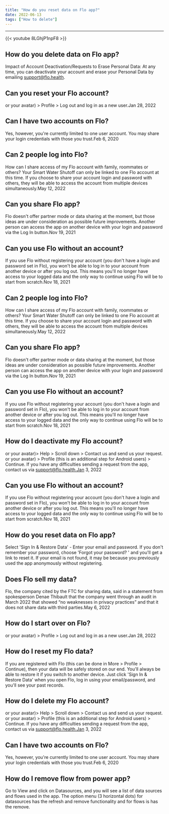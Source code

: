 ```yaml
---
title: "How do you reset data on Flo app?"
date: 2022-06-13
tags: ["How to delete"]
---
```


---
{{< youtube 8LGhjP1npF8 >}}
## How do you delete data on Flo app?
Impact of Account Deactivation/Requests to Erase Personal Data: At any time, you can deactivate your account and erase your Personal Data by emailing support@flo.health.

## Can you reset your Flo account?
or your avatar) > Profile > Log out and log in as a new user.Jan 28, 2022

## Can I have two accounts on Flo?
Yes, however, you're currently limited to one user account. You may share your login credentials with those you trust.Feb 6, 2020

## Can 2 people log into Flo?
How can I share access of my Flo account with family, roommates or others? Your Smart Water Shutoff can only be linked to one Flo account at this time. If you choose to share your account login and password with others, they will be able to access the account from multiple devices simultaneously.May 12, 2022

## Can you share Flo app?
Flo doesn't offer partner mode or data sharing at the moment, but those ideas are under consideration as possible future improvements. Another person can access the app on another device with your login and password via the Log In button.Nov 19, 2021

## Can you use Flo without an account?
If you use Flo without registering your account (you don't have a login and password set in Flo), you won't be able to log in to your account from another device or after you log out. This means you'll no longer have access to your logged data and the only way to continue using Flo will be to start from scratch.Nov 18, 2021

## Can 2 people log into Flo?
How can I share access of my Flo account with family, roommates or others? Your Smart Water Shutoff can only be linked to one Flo account at this time. If you choose to share your account login and password with others, they will be able to access the account from multiple devices simultaneously.May 12, 2022

## Can you share Flo app?
Flo doesn't offer partner mode or data sharing at the moment, but those ideas are under consideration as possible future improvements. Another person can access the app on another device with your login and password via the Log In button.Nov 19, 2021

## Can you use Flo without an account?
If you use Flo without registering your account (you don't have a login and password set in Flo), you won't be able to log in to your account from another device or after you log out. This means you'll no longer have access to your logged data and the only way to continue using Flo will be to start from scratch.Nov 18, 2021

## How do I deactivate my Flo account?
or your avatar)> Help > Scroll down > Contact us and send us your request. or your avatar) > Profile (this is an additional step for Android users) > Continue. If you have any difficulties sending a request from the app, contact us via support@flo.health.Jan 3, 2022

## Can you use Flo without an account?
If you use Flo without registering your account (you don't have a login and password set in Flo), you won't be able to log in to your account from another device or after you log out. This means you'll no longer have access to your logged data and the only way to continue using Flo will be to start from scratch.Nov 18, 2021

## How do you reset data on Flo app?
Select 'Sign In & Restore Data' - Enter your email and password. If you don't remember your password, choose 'Forgot your password? ' and you'll get a link to reset it. If your email is not found, it may be because you previously used the app anonymously without registering.

## Does Flo sell my data?
Flo, the company cited by the FTC for sharing data, said in a statement from spokesperson Denae Thibault that the company went through an audit in March 2022 that showed “no weaknesses in privacy practices” and that it does not share data with third parties.May 6, 2022

## How do I start over on Flo?
or your avatar) > Profile > Log out and log in as a new user.Jan 28, 2022

## How do I reset my Flo data?
If you are registered with Flo (this can be done in More > Profile > Continue), then your data will be safely stored on our end. You'll always be able to restore it if you switch to another device. Just click 'Sign In & Restore Data' when you open Flo, log in using your email/password, and you'll see your past records.

## How do I delete my Flo account?
or your avatar)> Help > Scroll down > Contact us and send us your request. or your avatar) > Profile (this is an additional step for Android users) > Continue. If you have any difficulties sending a request from the app, contact us via support@flo.health.Jan 3, 2022

## Can I have two accounts on Flo?
Yes, however, you're currently limited to one user account. You may share your login credentials with those you trust.Feb 6, 2020

## How do I remove flow from power app?
Go to View and click on Datasources, and you will see a list of data sources and flows used in the app. The option menu (3 horizontal dots) for datasources has the refresh and remove functionality and for flows is has the remove.


